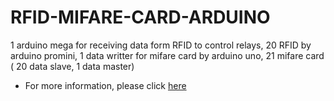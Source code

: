 # RFID-MIFARE-CARD-ARDUINO
1 arduino mega for receiving data form RFID to control relays, 20 RFID by arduino promini, 1 data writter for mifare card by arduino uno,  21 mifare card ( 20 data slave, 1 data master)

- For more information, please click [here](https://drive.google.com/drive/folders/1bB8I1GCmkOKLfttzmmNM8LlfWkDtl_v9?usp=sharing)
